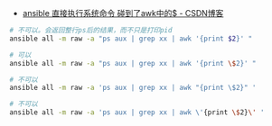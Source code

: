 

* [ansible 直接执行系统命令 碰到了awk中的$ - CSDN博客 ](http://blog.csdn.net/vbaspdelphi/article/details/69947316)

```sh
# 不可以。会返回整行ps后的结果，而不只是打印pid
ansible all -m raw -a "ps aux | grep xx | awk '{print $2}' "

# 可以
ansible all -m raw -a "ps aux | grep xx | awk '{print \$2}' "

# 不可以
ansible all -m raw -a 'ps aux | grep xx | awk "{print \$2}" '

# 不可以
ansible all -m raw -a 'ps aux | grep xx | awk \'{print \$2}\' '
```